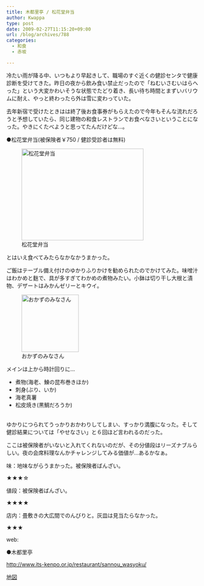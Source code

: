 ```yaml
---
title: 木都里亭 / 松花堂弁当
author: Kwappa
type: post
date: 2009-02-27T11:15:20+09:00
url: /blog/archives/788
categories:
  - 和食
  - 赤坂

---
```

冷たい雨が降る中、いつもより早起きして、職場のすぐ近くの健診センタで健康診断を受けてきた。昨日の夜から飲み食い禁止だったので「ねむいさむいはらへった」という大変かわいそうな状態でたどり着き、長い待ち時間とまずいバリウムに耐え、やっと終わったら外は雪に変わっていた。
  
去年新宿で受けたときはは終了後お食事券がもらえたので今年もそんな流れだろうと予想していたら、同じ建物の和食レストランでお食べなさいということになった。やきにくたべようと思ってたんだけどな…。
  
●松花堂弁当(被保険者￥750 / 健診受診者は無料)
  
<figure id="attachment_789" aria-describedby="caption-attachment-789" style="width: 320px" class="wp-caption aligncenter"><img src="/blog/images/2009/03/09-02-27_11-14.jpg" alt="松花堂弁当" title="松花堂弁当" width="320" height="240" class="size-medium wp-image-789" /><figcaption id="caption-attachment-789" class="wp-caption-text">松花堂弁当</figcaption></figure>
  
とはいえ食べてみたらなかなかうまかった。
  
ご飯はテーブル備え付けのゆかりふりかけを勧められたのでかけてみた。味噌汁はわかめと麩で、具が多すぎてわかめの煮物みたい。小鉢は切り干し大根と漬物、デザートはみかんゼリーとキウイ。
  
<figure id="attachment_790" aria-describedby="caption-attachment-790" style="width: 150px" class="wp-caption alignleft"><img src="/blog/images/2009/03/09-02-27_11-15.jpg" alt="おかずのみなさん" title="おかずのみなさん" width="150" height="150" class="size-thumbnail wp-image-790" /><figcaption id="caption-attachment-790" class="wp-caption-text">おかずのみなさん</figcaption></figure>メインは上から時計回りに…

  * 煮物(海老、鰊の昆布巻きほか)
  * 刺身(ぶり、いか)
  * 海老真薯
  * 松皮焼き(黒鯛だろうか)

<br style="clear:both;" />ゆかりにつられてうっかりおかわりしてしまい、すっかり満腹になった。そして健診結果については「やせなさい」と６回ほど言われるのだった。
  
ここは被保険者がいないと入れてくれないのだが、その分値段はリーズナブルらしい。夜の会席料理なんかチャレンジしてみる価値が…あるかなぁ。
  
味：地味ながらうまかった。被保険者ばんざい。
  
★★★☆
  
値段：被保険者ばんざい。
  
★★★★
  
店内：畳敷きの大広間でのんびりと。灰皿は見当たらなかった。
  
★★★
  
web:
  
●木都里亭
  
http://www.its-kenpo.or.jp/restaurant/sannou_wasyoku/
  
<a href="http://maps.google.co.jp/maps?q=%E6%9C%A8%E9%83%BD%E9%87%8C%E4%BA%AD&#038;lr=lang_ja&#038;oe=utf-8&#038;client=firefox-a&#038;ie=UTF8&#038;hl=ja&#038;z=16&#038;iwloc=A" target="_blank" rel="noopener noreferrer">地図</a>
